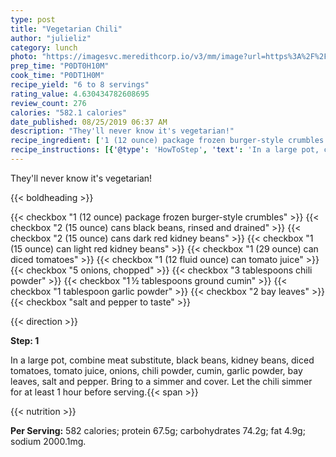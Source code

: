 ```yaml
---
type: post
title: "Vegetarian Chili"
author: "julieliz"
category: lunch
photo: "https://imagesvc.meredithcorp.io/v3/mm/image?url=https%3A%2F%2Fimages.media-allrecipes.com%2Fuserphotos%2F3052241.jpg"
prep_time: "P0DT0H10M"
cook_time: "P0DT1H0M"
recipe_yield: "6 to 8 servings"
rating_value: 4.630434782608695
review_count: 276
calories: "582.1 calories"
date_published: 08/25/2019 06:37 AM
description: "They'll never know it's vegetarian!"
recipe_ingredient: ['1 (12 ounce) package frozen burger-style crumbles', '2 (15 ounce) cans black beans, rinsed and drained', '2 (15 ounce) cans dark red kidney beans', '1 (15 ounce) can light red kidney beans', '1 (29 ounce) can diced tomatoes', '1 (12 fluid ounce) can tomato juice', '5 onions, chopped', '3 tablespoons chili powder', '1\u2009½ tablespoons ground cumin', '1 tablespoon garlic powder', '2 bay leaves', 'salt and pepper to taste']
recipe_instructions: [{'@type': 'HowToStep', 'text': 'In a large pot, combine meat substitute, black beans, kidney beans, diced tomatoes, tomato juice, onions, chili powder, cumin, garlic powder, bay leaves, salt and pepper. Bring to a simmer and cover. Let the chili simmer for at least 1 hour before serving.\n'}]
---
```


They'll never know it's vegetarian! 

{{< boldheading >}}

{{< checkbox "1 (12 ounce) package frozen burger-style crumbles" >}}
{{< checkbox "2 (15 ounce) cans black beans, rinsed and drained" >}}
{{< checkbox "2 (15 ounce) cans dark red kidney beans" >}}
{{< checkbox "1 (15 ounce) can light red kidney beans" >}}
{{< checkbox "1 (29 ounce) can diced tomatoes" >}}
{{< checkbox "1 (12 fluid ounce) can tomato juice" >}}
{{< checkbox "5  onions, chopped" >}}
{{< checkbox "3 tablespoons chili powder" >}}
{{< checkbox "1 ½ tablespoons ground cumin" >}}
{{< checkbox "1 tablespoon garlic powder" >}}
{{< checkbox "2  bay leaves" >}}
{{< checkbox "salt and pepper to taste" >}}


{{< direction >}}

**Step: 1**

In a large pot, combine meat substitute, black beans, kidney beans, diced tomatoes, tomato juice, onions, chili powder, cumin, garlic powder, bay leaves, salt and pepper. Bring to a simmer and cover. Let the chili simmer for at least 1 hour before serving.{{< span >}}

{{< nutrition >}}

**Per Serving:** 582 calories; protein 67.5g; carbohydrates 74.2g; fat 4.9g; sodium 2000.1mg.